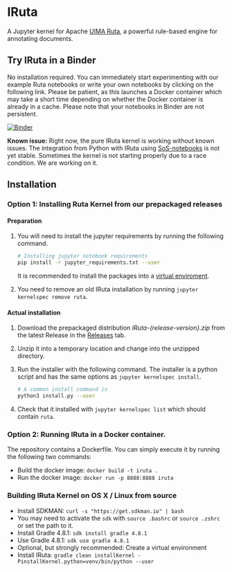 # IRuta
A Jupyter kernel for Apache [UIMA Ruta](https://uima.apache.org/ruta.html), a powerful rule-based engine for annotating documents.

## Try IRuta in a Binder
No installation required. You can immediately start experimenting with our example Ruta notebooks or write your own notebooks by clicking on the following link.
Please be patient, as this launches a Docker container which may take a short time depending on whether the Docker container is already in a cache. Please note that your notebooks in Binder are not persistent.

[![Binder](https://mybinder.org/badge_logo.svg)](https://mybinder.org/v2/gh/averbis/IRuta/HEAD)

**Known issue:** Right now, the pure IRuta kernel is working without known issues. The integration from Python with IRuta using [SoS-notebooks](https://vatlab.github.io/sos-docs/) is not yet stable. Sometimes the kernel is not starting properly due to a race condition. We are working on it.

## Installation
### Option 1: Installing Ruta Kernel from our prepackaged releases
#### Preparation

1. You will need to install the jupyter requirements by running the following command.

    ```bash
    # Installing jupyter notebook requirements
    pip install -r jupyter_requirements.txt --user
    ```

    It is recommended to install the packages into a [virtual enviroment](https://docs.python.org/3/tutorial/venv.html).

2. You need to remove an old IRuta installation by running `jupyter kernelspec remove ruta`. 

#### Actual installation

1. Download the prepackaged distribution *IRuta-{release-version}.zip* from the latest Release in the [Releases](https://github.com/averbis/IRuta/releasesreleases) tab. 

2. Unzip it into a temporary location and change into the unzipped directory.

3. Run the installer with the following command. The installer is a python script and has the same options as `jupyter kernelspec install`.

    ```bash
    # A common install command is
    python3 install.py --user
    ```

4. Check that it installed with `jupyter kernelspec list` which should contain `ruta`.

### Option 2: Running IRuta in a Docker container.
The repository contains a Dockerfile. You can simply execute it by running the following two commands:
* Build the docker image: `docker build -t iruta .`
* Run the docker image: `docker run -p 8888:8888 iruta`

### Building IRuta Kernel on OS X / Linux from source
* Install SDKMAN: `curl -s "https://get.sdkman.io" | bash`
* You may need to activate the `sdk` with `source .bashrc` or `source .zshrc` or set the path to it.
* Install Gradle 4.8.1: `sdk install gradle 4.8.1`
* Use Gradle 4.8.1: `sdk use gradle 4.8.1`
* Optional, but strongly recommended: Create a virtual environment
* Install IRuta: `gradle clean installKernel -PinstallKernel.python=venv/bin/python --user` 